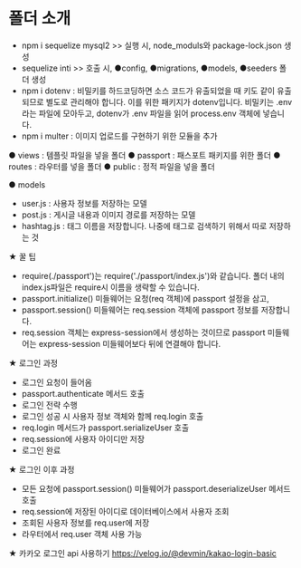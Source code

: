 # 폴더 소개

- npm i sequelize mysql2 >> 실행 시, node_moduls와 package-lock.json 생성
- sequelize inti >> 호출 시, ●config, ●migrations, ●models, ●seeders 폴더 생성
- npm i dotenv : 비밀키를 하드코딩하면 소스 코드가 유출되었을 때 키도 같이 유출되므로 별도로 관리해야 합니다. 이를 위한 패키지가 dotenv입니다. 
비밀키는 .env라는 파일에 모아두고, dotenv가 .env 파일을 읽어 process.env 객체에 넣습니다.
- npm i multer : 이미지 업로드를 구현하기 위한 모듈을 추가

● views : 템플릿 파일을 넣을 폴더
● passport : 패스포트 패키지를 위한 폴더
● routes : 라우터를 넣을 폴더
● public : 정적 파일을 넣을 폴더

● models
- user.js : 사용자 정보를 저장하는 모델
- post.js : 게시글 내용과 이미지 경로를 저장하는 모델
- hashtag.js : 태그 이름을 저장합니다. 나중에 태그로 검색하기 위해서 따로 저장하는 것

★ 꿀 팁
- require(./passport')는 require('./passport/index.js')와 같습니다. 폴더 내의 index.js파일은 require시 이름을 생략할 수 있습니다.
- passport.initialize() 미들웨어는 요청(req 객체)에 passport 설정을 삼고, 
- passport.session() 미들웨어는 req.session 객체에 passport 정보를 저장합니다.
- req.session 객체는 express-session에서 생성하는 것이므로 passport 미들웨어는 express-session 미들웨어보다 뒤에 연결해야 합니다.

★ 로그인 과정
- 로그인 요청이 들어옴
- passport.authenticate 메서드 호출
- 로그인 전략 수행
- 로그인 성공 시 사용자 정보 객체와 함께 req.login 호출
- req.login 메서드가 passport.serializeUser 호출
- req.session에 사용자 아이디만 저장
- 로그인 완료

★ 로그인 이후 과정
- 모든 요청에 passport.session() 미들웨어가 passport.deserializeUser 메서드 호출
- req.session에 저장된 아이디로 데이터베이스에서 사용자 조회
- 조회된 사용자 정보를 req.user에 저장
- 라우터에서 req.user 객체 사용 가능

★ 카카오 로그인 api 사용하기
https://velog.io/@devmin/kakao-login-basic
